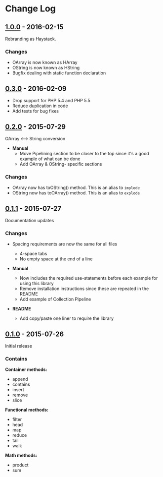 # Change Log

## [1.0.0](https://github.com/ericpoe/haystack/tree/v1.0.0) - 2016-02-15
Rebranding as Haystack.

### Changes

* OArray is now known as HArray
* OString is now known as HString
* Bugfix dealing with static function declaration

## [0.3.0](https://github.com/ericpoe/haystack/tree/v0.3.0) - 2016-02-09

* Drop support for PHP 5.4 and PHP 5.5
* Reduce duplication in code
* Add tests for bug fixes

## [0.2.0](https://github.com/ericpoe/haystack/tree/v0.2.0) - 2015-07-29
OArray <--> String conversion

* **Manual**
    * Move Pipelining section to be closer to the top since it's a good example of what can be done
    * Add OArray & OString- specific sections

### Changes

* OArray now has toOString() method. This is an alias to `implode`
* OString now has toOArray() method. This is an alias to `explode`

## [0.1.1](https://github.com/ericpoe/haystack/tree/v0.1.1) - 2015-07-27
Documentation updates

### Changes

* Spacing requirements are now the same for all files
    * 4-space tabs
    * No empty space at the end of a line

* **Manual**
    * Now includes the required use-statements before each example for using this library
    * Remove installation instructions since these are repeated in the README
    * Add example of Collection Pipeline

* **README**
    * Add copy/paste one liner to require the library

## [0.1.0](https://github.com/ericpoe/haystack/tree/v0.1.0) - 2015-07-26
Initial release

### Contains
**Container methods:**

* append
* contains
* insert
* remove
* slice

**Functional methods:**

* filter
* head
* map
* reduce
* tail
* walk

**Math methods:**

* product
* sum
